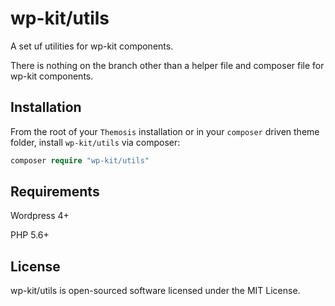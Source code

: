 # wp-kit/utils

A set uf utilities for wp-kit components.

There is nothing on the branch other than a helper file and composer file for wp-kit components.

## Installation

From the root of your ```Themosis``` installation or in your ```composer``` driven theme folder, install ```wp-kit/utils``` via composer:

```php
composer require "wp-kit/utils"
```

## Requirements

Wordpress 4+

PHP 5.6+

## License

wp-kit/utils is open-sourced software licensed under the MIT License.
